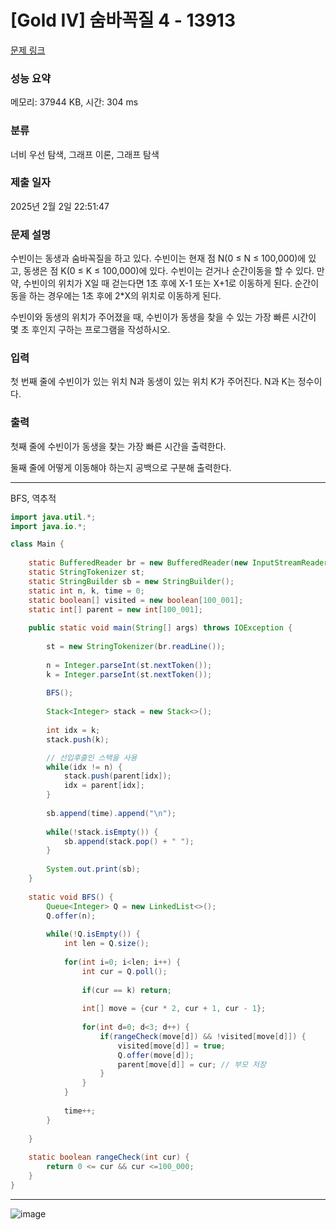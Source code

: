 # [Gold IV] 숨바꼭질 4 - 13913 

[문제 링크](https://www.acmicpc.net/problem/13913) 

### 성능 요약

메모리: 37944 KB, 시간: 304 ms

### 분류

너비 우선 탐색, 그래프 이론, 그래프 탐색

### 제출 일자

2025년 2월 2일 22:51:47

### 문제 설명

<p>수빈이는 동생과 숨바꼭질을 하고 있다. 수빈이는 현재 점 N(0 ≤ N ≤ 100,000)에 있고, 동생은 점 K(0 ≤ K ≤ 100,000)에 있다. 수빈이는 걷거나 순간이동을 할 수 있다. 만약, 수빈이의 위치가 X일 때 걷는다면 1초 후에 X-1 또는 X+1로 이동하게 된다. 순간이동을 하는 경우에는 1초 후에 2*X의 위치로 이동하게 된다.</p>

<p>수빈이와 동생의 위치가 주어졌을 때, 수빈이가 동생을 찾을 수 있는 가장 빠른 시간이 몇 초 후인지 구하는 프로그램을 작성하시오.</p>

### 입력 

 <p>첫 번째 줄에 수빈이가 있는 위치 N과 동생이 있는 위치 K가 주어진다. N과 K는 정수이다.</p>

### 출력 

 <p>첫째 줄에 수빈이가 동생을 찾는 가장 빠른 시간을 출력한다.</p>

<p>둘째 줄에 어떻게 이동해야 하는지 공백으로 구분해 출력한다.</p>

---

BFS, 역추적

```java
import java.util.*;
import java.io.*;

class Main {
    
    static BufferedReader br = new BufferedReader(new InputStreamReader(System.in));
    static StringTokenizer st;
    static StringBuilder sb = new StringBuilder();
    static int n, k, time = 0;
    static boolean[] visited = new boolean[100_001];
    static int[] parent = new int[100_001];
    
    public static void main(String[] args) throws IOException {
        
        st = new StringTokenizer(br.readLine());
        
        n = Integer.parseInt(st.nextToken());
        k = Integer.parseInt(st.nextToken());
        
        BFS();
        
        Stack<Integer> stack = new Stack<>();
        
        int idx = k;
        stack.push(k);

        // 선입후출인 스택을 사용
        while(idx != n) {
            stack.push(parent[idx]);
            idx = parent[idx];
        }
        
        sb.append(time).append("\n");
        
        while(!stack.isEmpty()) {
            sb.append(stack.pop() + " ");
        }
        
        System.out.print(sb);
    }
    
    static void BFS() {
        Queue<Integer> Q = new LinkedList<>();
        Q.offer(n);
        
        while(!Q.isEmpty()) {
            int len = Q.size();
            
            for(int i=0; i<len; i++) {
                int cur = Q.poll();
                
                if(cur == k) return;
                
                int[] move = {cur * 2, cur + 1, cur - 1};
                
                for(int d=0; d<3; d++) {
                    if(rangeCheck(move[d]) && !visited[move[d]]) {
                        visited[move[d]] = true;
                        Q.offer(move[d]);
                        parent[move[d]] = cur; // 부모 저장
                    }
                }
            }
            
            time++;
        }
        
    }
    
    static boolean rangeCheck(int cur) {
        return 0 <= cur && cur <=100_000;
    }
}


```

---

![image](https://github.com/user-attachments/assets/3bd5525c-233f-4cba-9a88-e7220ce49c6f)

